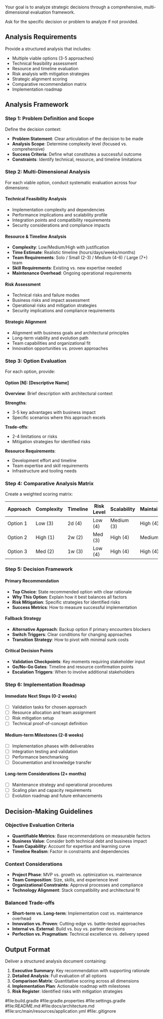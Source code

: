 Your goal is to analyze strategic decisions through a comprehensive, multi-dimensional evaluation framework.

Ask for the specific decision or problem to analyze if not provided.

## Analysis Requirements

Provide a structured analysis that includes:

- Multiple viable options (3-5 approaches)
- Technical feasibility assessment
- Resource and timeline evaluation
- Risk analysis with mitigation strategies
- Strategic alignment scoring
- Comparative recommendation matrix
- Implementation roadmap

## Analysis Framework

### Step 1: Problem Definition and Scope

Define the decision context:

- **Problem Statement**: Clear articulation of the decision to be made
- **Analysis Scope**: Determine complexity level (focused vs. comprehensive)
- **Success Criteria**: Define what constitutes a successful outcome
- **Constraints**: Identify technical, resource, and timeline limitations

### Step 2: Multi-Dimensional Analysis

For each viable option, conduct systematic evaluation across four dimensions:

#### Technical Feasibility Analysis

- Implementation complexity and dependencies
- Performance implications and scalability profile
- Integration points and compatibility requirements
- Security considerations and compliance impacts

#### Resource & Timeline Analysis

- **Complexity**: Low/Medium/High with justification
- **Time Estimate**: Realistic timeline (hours/days/weeks/months)
- **Team Requirements**: Solo / Small (2-3) / Medium (4-6) / Large (7+) team
- **Skill Requirements**: Existing vs. new expertise needed
- **Maintenance Overhead**: Ongoing operational requirements

#### Risk Assessment

- Technical risks and failure modes
- Business risks and impact assessment
- Operational risks and mitigation strategies
- Security implications and compliance requirements

#### Strategic Alignment

- Alignment with business goals and architectural principles
- Long-term viability and evolution path
- Team capabilities and organizational fit
- Innovation opportunities vs. proven approaches

### Step 3: Option Evaluation

For each option, provide:

#### Option [N]: [Descriptive Name]

**Overview**: Brief description with architectural context

**Strengths**:

- 3-5 key advantages with business impact
- Specific scenarios where this approach excels

**Trade-offs**:

- 2-4 limitations or risks
- Mitigation strategies for identified risks

**Resource Requirements**:

- Development effort and timeline
- Team expertise and skill requirements
- Infrastructure and tooling needs

### Step 4: Comparative Analysis Matrix

Create a weighted scoring matrix:

| Approach | Complexity | Timeline | Risk Level | Scalability | Maintainability | Strategic Fit | Weighted Score |
| -------- | ---------- | -------- | ---------- | ----------- | --------------- | ------------- | -------------- |
| Option 1 | Low (3)    | 2d (4)   | Low (4)    | Medium (3)  | High (4)        | High (4)      | 3.6/5.0        |
| Option 2 | High (1)   | 2w (2)   | Med (3)    | High (4)    | Medium (3)      | Medium (3)    | 2.7/5.0        |
| Option 3 | Med (2)    | 1w (3)   | Low (4)    | High (4)    | High (4)        | High (4)      | 3.5/5.0        |

### Step 5: Decision Framework

#### Primary Recommendation

- **Top Choice**: State recommended option with clear rationale
- **Why This Option**: Explain how it best balances all factors
- **Risk Mitigation**: Specific strategies for identified risks
- **Success Metrics**: How to measure successful implementation

#### Fallback Strategy

- **Alternative Approach**: Backup option if primary encounters blockers
- **Switch Triggers**: Clear conditions for changing approaches
- **Transition Strategy**: How to pivot with minimal sunk costs

#### Critical Decision Points

- **Validation Checkpoints**: Key moments requiring stakeholder input
- **Go/No-Go Gates**: Timeline and resource confirmation points
- **Escalation Triggers**: When to involve additional stakeholders

### Step 6: Implementation Roadmap

#### Immediate Next Steps (0-2 weeks)

- [ ] Validation tasks for chosen approach
- [ ] Resource allocation and team assignment
- [ ] Risk mitigation setup
- [ ] Technical proof-of-concept definition

#### Medium-term Milestones (2-8 weeks)

- [ ] Implementation phases with deliverables
- [ ] Integration testing and validation
- [ ] Performance benchmarking
- [ ] Documentation and knowledge transfer

#### Long-term Considerations (2+ months)

- [ ] Maintenance strategy and operational procedures
- [ ] Scaling plan and capacity requirements
- [ ] Evolution roadmap and future enhancements

## Decision-Making Guidelines

### Objective Evaluation Criteria

- **Quantifiable Metrics**: Base recommendations on measurable factors
- **Business Value**: Consider both technical debt and business impact
- **Team Capability**: Account for expertise and learning curve
- **Timeline Realism**: Factor in constraints and dependencies

### Context Considerations

- **Project Phase**: MVP vs. growth vs. optimization vs. maintenance
- **Team Composition**: Size, skills, and experience level
- **Organizational Constraints**: Approval processes and compliance
- **Technology Alignment**: Stack compatibility and architectural fit

### Balanced Trade-offs

- **Short-term vs. Long-term**: Implementation cost vs. maintenance overhead
- **Innovation vs. Proven**: Cutting-edge vs. battle-tested approaches
- **Internal vs. External**: Build vs. buy vs. partner decisions
- **Perfection vs. Pragmatism**: Technical excellence vs. delivery speed

## Output Format

Deliver a structured analysis document containing:

1. **Executive Summary**: Key recommendation with supporting rationale
2. **Detailed Analysis**: Full evaluation of all options
3. **Comparison Matrix**: Quantitative scoring across all dimensions
4. **Implementation Plan**: Actionable roadmap with milestones
5. **Risk Register**: Identified risks with mitigation strategies

#file:build.gradle #file:gradle.properties #file:settings.gradle #file:README.md #file:docs/architecture.md #file:src/main/resources/application.yml #file:.gitignore

